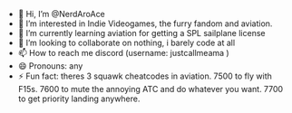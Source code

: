 - 👋 Hi, I’m @NerdAroAce
- 👀 I’m interested in Indie Videogames, the furry fandom and aviation.
- 🌱 I’m currently learning aviation for getting a SPL sailplane license
- 💞️ I’m looking to collaborate on nothing, i barely code at all
- 📫 How to reach me discord (username: justcallmeama )
- 😄 Pronouns: any
- ⚡ Fun fact: theres 3 squawk cheatcodes in aviation. 7500 to fly with F15s. 7600 to mute the annoying ATC and do whatever you want. 7700 to get priority landing anywhere.

<!---
NerdAroAce/NerdAroAce is a ✨ special ✨ repository because its `README.md` (this file) appears on your GitHub profile.
You can click the Preview link to take a look at your changes.
--->
